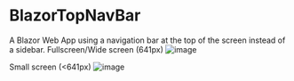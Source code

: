 # BlazorTopNavBar

A Blazor Web App using a navigation bar at the top of the screen instead of a sidebar.
Fullscreen/Wide screen (641px)
![image](https://github.com/user-attachments/assets/e636b118-019a-4056-b824-eca28856a45c)

Small screen (<641px)
![image](https://github.com/user-attachments/assets/a7d9b1f4-b8a5-469c-8c9b-4648d8f8c151)

